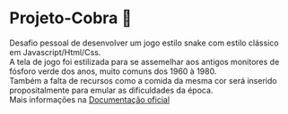 # Projeto-Cobra 🐍
Desafio pessoal de desenvolver um jogo estilo snake com estilo clássico em Javascript/Html/Css.\
A tela de jogo foi estilizada para se assemelhar aos antigos monitores de fósforo verde dos anos, muito comuns dos 1960 à 1980.\
Também a falta de recursos como a comida da mesma cor será inserido propositalmente para emular as dificuldades da época.\
Mais informações na [Documentação oficial](https://luiz-barros-92.github.io/luiz-barros/src/projetos/projeto-cobra.html)
